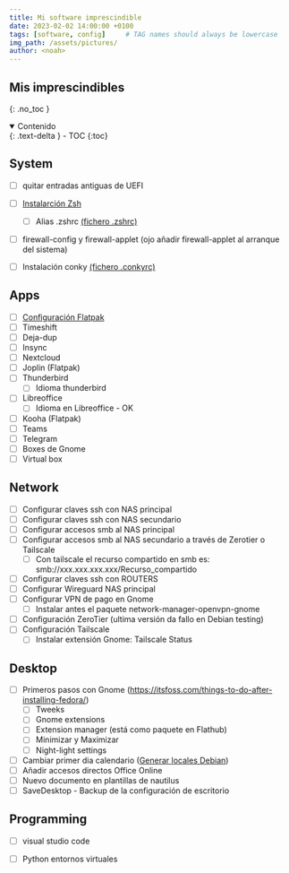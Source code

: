 ```yaml
---
title: Mi software imprescindible
date: 2023-02-02 14:00:00 +0100
tags: [software, config]     # TAG names should always be lowercase
img_path: /assets/pictures/
author: <noah>
---
```

## Mis imprescindibles
{: .no_toc }

<details open markdown="block">
  <summary>
    Contenido
  </summary>
  {: .text-delta }
- TOC
{:toc}
</details>


## System
- [ ] quitar entradas antiguas de UEFI
- [ ] [Instalarción Zsh](/posts/zsh/index.html) 
    - [ ] Alias .zshrc [(fichero .zshrc)](/assets/files/zshrc)
- [ ] firewall-config y firewall-applet (ojo añadir firewall-applet al arranque del sistema)
- [ ] Instalación conky [(fichero .conkyrc)](/assets/files/conkyrc)


## Apps 
- [ ] [Configuración Flatpak](/posts/Flatpak/index.html)
- [ ] Timeshift
- [ ] Deja-dup
- [ ] Insync
- [ ] Nextcloud
- [ ] Joplin (Flatpak)
- [ ] Thunderbird
    - [ ] Idioma thunderbird
- [ ] Libreoffice
    - [ ] Idioma en Libreoffice - OK
- [ ] Kooha (Flatpak)
- [ ] Teams
- [ ] Telegram
- [ ] Boxes de Gnome
- [ ] Virtual box 

## Network
- [ ] Configurar claves ssh con NAS principal
- [ ] Configurar claves ssh con NAS secundario
- [ ] Configurar accesos smb al NAS principal
- [ ] Configurar accesos smb al NAS secundario a través de Zerotier o Tailscale
	- [ ] Con tailscale el recurso compartido en smb es:
		smb://xxx.xxx.xxx.xxx/Recurso_compartido
- [ ] Configurar claves ssh con ROUTERS
- [ ] Configurar Wireguard NAS principal
- [ ] Configurar VPN de pago en Gnome
    - [ ] Instalar antes el paquete network-manager-openvpn-gnome
- [ ] Configuración ZeroTier (ultima versión da fallo en Debian testing)
- [ ] Configuración Tailscale
	- [ ] Instalar extensión Gnome: Tailscale Status

## Desktop
- [ ] Primeros pasos con Gnome (https://itsfoss.com/things-to-do-after-installing-fedora/)
	- [ ] Tweeks
	- [ ] Gnome extensions
	- [ ] Extension manager (está como paquete en Flathub)
	- [ ] Minimizar y Maximizar
	- [ ] Night-light settings
- [ ] Cambiar primer dia calendario ([Generar locales Debian](/posts/locales/index.html))
- [ ] Añadir accesos directos Office Online
- [ ] Nuevo documento en plantillas de nautilus
- [ ] SaveDesktop - Backup de la configuración de escritorio 

## Programming
- [ ] visual studio code
- [ ] Python entornos virtuales


